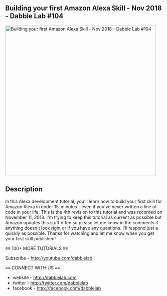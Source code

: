 Building your first Amazon Alexa Skill - Nov 2018 - Dabble Lab #104
---

<a href="https://youtu.be/iiKp78K0DD0"><img src="http://img.youtube.com/vi/iiKp78K0DD0/maxresdefault.jpg" alt="Building your first Amazon Alexa Skill - Nov 2018 - Dabble Lab #104" height="480" /></a>

## Description

In this Alexa development tutorial, you'll learn how to build your first skill for Amazon Alexa in under 15-minutes - even if you've never written a line of code in your life. This is the 4th revision to this tutorial and was recorded on November 11, 2018. I'm trying to keep this tutorial as current as possible but Amazon updates this stuff often so please let me know in the comments if anything doesn't look right or if you have any questions. I'll respond just a quickly as possible. Thanks for watching and let me know when you get your first skill published!

≡≡ 100+ MORE TUTORIALS  ≡≡

Subscribe - http://youtube.com/dabblelab

≡≡ CONNECT WITH US  ≡≡

- website - http://dabblelab.com
- twitter - http://twitter.com/dabblelab
- facebook - http://facebook.com/dabblelab